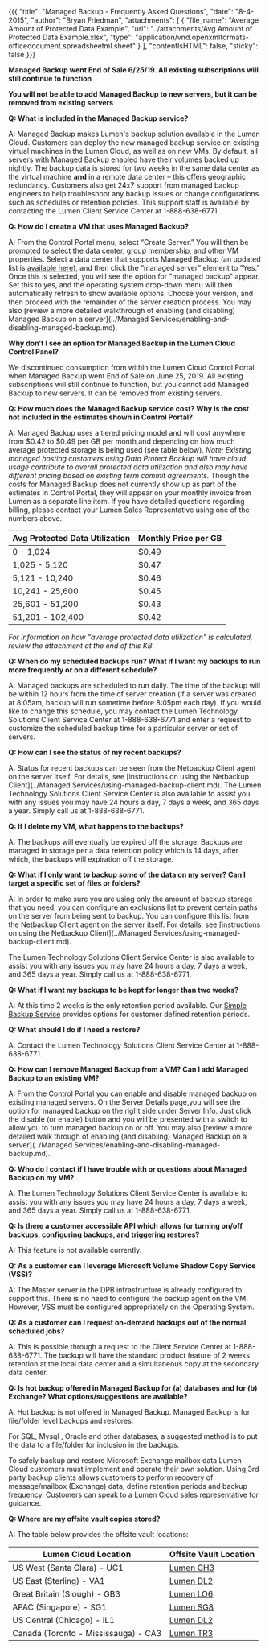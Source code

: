 {{{
  "title": "Managed Backup - Frequently Asked Questions",
  "date": "8-4-2015",
  "author": "Bryan Friedman",
  "attachments": [
    {
      "file_name": "Average Amount of Protected Data Example",
      "url": "../attachments/Avg Amount of Protected Data Example.xlsx",
      "type": "application/vnd.openxmlformats-officedocument.spreadsheetml.sheet"
    }
  ],
  "contentIsHTML": false,
  "sticky": false
}}}

**Managed Backup went End of Sale 6/25/19. All existing subscriptions will still continue to function**

**You will not be able to add Managed Backup to new servers, but it can be removed from existing servers**

**Q: What is included in the Managed Backup service?**

A: Managed Backup makes Lumen's backup solution available in the Lumen Cloud. Customers can deploy the new managed backup service on existing virtual machines in the Lumen Cloud, as well as on new VMs. By default, all servers with Managed Backup enabled have their volumes backed up nightly. The backup data is stored for two weeks in the same data center as the virtual machine **and** in a remote data center – this offers geographic redundancy. Customers also get 24x7 support from managed backup engineers to help troubleshoot any backup issues or change configurations such as schedules or retention policies. This support staff is available by contacting the Lumen Client Service Center at 1-888-638-6771.

**Q: How do I create a VM that uses Managed Backup?**

A: From the Control Portal menu, select “Create Server.” You will then be prompted to select the data center, group membership, and other VM properties. Select a data center that supports Managed Backup (an updated list is [available here](//www.ctl.io/managed-services/backup/)), and then click the “managed server” element to “Yes.” Once this is selected, you will see the option for "managed backup" appear. Set this to yes, and the operating system drop-down menu will then automatically refresh to show available options. Choose your version, and then proceed with the remainder of the server creation process. You may also [review a more detailed walkthrough of enabling (and disabling) Managed Backup on a server](../Managed Services/enabling-and-disabling-managed-backup.md).

**Why don’t I see an option for Managed Backup in the Lumen Cloud Control Panel?**

We discontinued consumption from within the Lumen Cloud Control Portal when Managed Backup went End of Sale on June 25, 2019. All existing subscriptions will still continue to function, but you cannot add Managed Backup to new servers. It can be removed from existing servers.

**Q: How much does the Managed Backup service cost? Why is the cost not included in the estimates shown in Control Portal?**

A: Managed Backup uses a tiered pricing model and will cost anywhere from $0.42 to $0.49 per GB per month,and depending on how much average protected storage is being used (see table below). *Note: Existing managed hosting customers using Data Protect Backup will have cloud usage contribute to overall protected data utilization and also may have different pricing based on existing term commit agreements.* Though the costs for Managed Backup does not currently show up as part of the estimates in Control Portal, they will appear on your monthly invoice from Lumen as a separate line item. If you have detailed questions regarding billing, please contact your Lumen Sales Representative using one of the numbers above.

**Avg Protected Data Utilization**|**Monthly Price per GB**
----------------------------------|------------------------
0 - 1,024|$0.49
1,025 - 5,120|$0.47
5,121 - 10,240|$0.46
10,241 - 25,600|$0.45
25,601 - 51,200|$0.43
51,201 - 102,400|$0.42

*For information on how "average protected data utilization" is calculated, review the attachment at the end of this KB.*

**Q: When do my scheduled backups run? What if I want my backups to run more frequently or on a different schedule?**

A: Managed backups are scheduled to run daily. The time of the backup will be within 12 hours from the time of server creation (if a server was created at 8:05am, backup will run sometime before 8:05pm each day). If you would like to change this schedule, you may contact the Lumen Technology Solutions Client Service Center at 1-888-638-6771 and enter a request to customize the scheduled backup time for a particular server or set of servers.

**Q: How can I see the status of my recent backups?**

A: Status for recent backups can be seen from the Netbackup Client agent on the server itself. For details, see [instructions on using the Netbackup Client](../Managed Services/using-managed-backup-client.md). The Lumen Technology Solutions Client Service Center is also available to assist you with any issues you may have 24 hours a day, 7 days a week, and 365 days a year. Simply call us at 1-888-638-6771.

**Q:   If I delete my VM, what happens to the backups?**

A: The backups will eventually be expired off the storage. Backups are managed in storage per a data retention policy which is 14 days, after which, the backups will expiration off the storage.

**Q: What if I only want to backup *some* of the data on my server? Can I target a specific set of files or folders?**

A:  In order to make sure you are using only the amount of backup storage that you need, you can configure an exclusions list to prevent certain paths on the server from being sent to backup. You can configure this list from the Netbackup Client agent on the server itself. For details, see [instructions on using the Netbackup Client](../Managed Services/using-managed-backup-client.md).

The Lumen Technology Solutions Client Service Center is also available to assist you with any issues you may have 24 hours a day, 7 days a week, and 365 days a year. Simply call us at 1-888-638-6771.

**Q: What if I want my backups to be kept for longer than two weeks?**

A:  At this time 2 weeks is the only retention period available.  Our [Simple Backup Service](../Backup/getting-started-with-simple-backup.md) provides options for customer defined retention periods.

**Q: What should I do if I need a restore?**

A: Contact the Lumen Technology Solutions Client Service Center at 1-888-638-6771.

**Q: How can I remove Managed Backup from a VM? Can I add Managed Backup to an existing VM?**

A: From the Control Portal you can enable and disable managed backup on existing managed servers. On the Server Details page,you will see the option for managed backup on the right side under Server Info. Just click the disable (or enable) button and you will be presented with a switch to allow you to turn managed backup on or off. You may also [review a more detailed walk through of enabling (and disabling) Managed Backup on a server](../Managed Services/enabling-and-disabling-managed-backup.md).

**Q: Who do I contact if I have trouble with or questions about Managed Backup on my VM?**

A: The Lumen Technology Solutions Client Service Center is available to assist you with any issues you may have 24 hours a day, 7 days a week, and 365 days a year. Simply call us at 1-888-638-6771.

**Q: Is there a customer accessible API which allows for turning on/off backups, configuring backups, and triggering restores?**

A: This feature is not available currently.

**Q: As a customer can I leverage Microsoft Volume Shadow Copy Service (VSS)?**

A: The Master server in the DPB infrastructure is already configured to support this. There is no need to configure the backup agent on the VM. However, VSS must be configured appropriately on the Operating System.

**Q: As a customer can I request on-demand backups out of the normal scheduled jobs?**

A: This is possible through a request to the Client Service Center at 1-888-638-6771.  The backup will have the standard product feature of 2 weeks retention at the local data center and a simultaneous copy at the secondary data center.

**Q: Is hot backup offered in Managed Backup for (a) databases and for (b) Exchange? What options/suggestions are available?**

A: Hot backup is not offered in Managed Backup.  Managed Backup is for file/folder level backups and restores.

For SQL, Mysql , Oracle and other databases, a suggested method is to put the data to a file/folder for inclusion in the backups.

To safely backup and restore Microsoft Exchange mailbox data Lumen Cloud customers must implement and operate their own solution.  Using 3rd party backup clients allows customers to perform recovery of message/mailbox (Exchange) data, define retention periods and backup frequency.  Customers can speak to a Lumen Cloud sales representative for guidance.

**Q: Where are my offsite vault copies stored?**

A: The table below provides the offsite vault locations:

**Lumen Cloud Location**|**Offsite Vault Location**
------------------------------|--------------------------
US West (Santa Clara) - UC1|[Lumen CH3](//www.centurylink.com/business/enterprise/colocation/data-centers/united-states/illinois/chicago.html)
US East (Sterling) - VA1|[Lumen DL2](//www.centurylink.com/business/enterprise/colocation/data-centers/united-states/texas/dallas.html)
Great Britain (Slough) - GB3|[Lumen LO6](//www.centurylink.com/business/enterprise/colocation/data-centers/united-kingdom/london.html)
APAC (Singapore) - SG1|[Lumen SG8](//www.centurylink.com/business/enterprise/colocation/data-centers/singapore.html)
US Central (Chicago) - IL1|[Lumen DL2](//www.centurylink.com/business/enterprise/colocation/data-centers/united-states/texas/dallas.html)
Canada (Toronto - Mississauga) - CA3|[Lumen TR3](//www.centurylink.com/business/enterprise/resources/products/tr3-toronto-canada.html)
